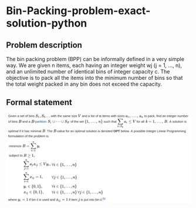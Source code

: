 # Bin-Packing-problem-exact-solution-python

## Problem description 
The bin packing problem (BPP) can be informally defined in a very simple way. We are given n items, each having an integer weight wj (j = 1, ..., n), and an unlimited number of identical bins of integer capacity c. The objective is to pack all the items into the minimum number of bins so that the total weight packed in any bin does not exceed the capacity.

## Formal statement
<p aligh="center">
  <img src="imgg.png">
</p>
